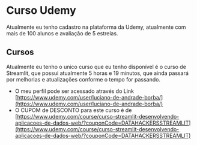 # Curso Udemy

Atualmente eu tenho cadastro na plataforma da Udemy, atualmente com mais de 100 alunos e avaliação de 5 estrelas.

## Cursos

Atualmente eu tenho o unico curso que eu tenho disponível é o curso de Streamlit, que possui atualmente 5 horas e 19 minutos, que ainda passará por melhorias e atualizações conforme o tempo for passando.

- O meu perfil pode ser acessado através do Link [https://www.udemy.com/user/luciano-de-andrade-borba/](https://www.udemy.com/user/luciano-de-andrade-borba/)
- O CUPOM de DESCONTO para este curso é de [https://www.udemy.com/course/curso-streamlit-desenvolvendo-aplicacoes-de-dados-web/?couponCode=DATAHACKERSSTREAMLIT](https://www.udemy.com/course/curso-streamlit-desenvolvendo-aplicacoes-de-dados-web/?couponCode=DATAHACKERSSTREAMLIT)